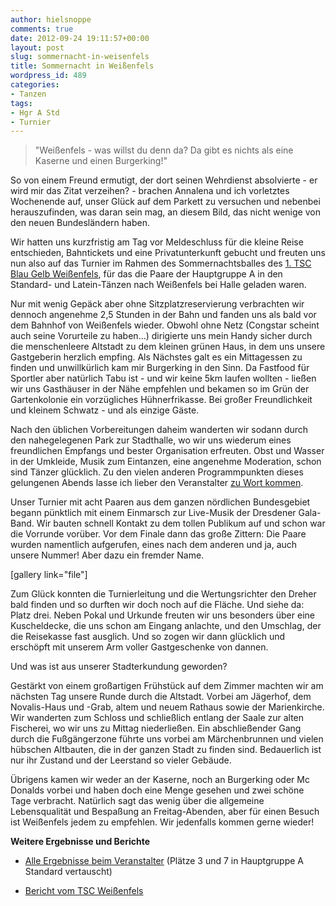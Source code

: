 ```yaml
---
author: hielsnoppe
comments: true
date: 2012-09-24 19:11:57+00:00
layout: post
slug: sommernacht-in-weisenfels
title: Sommernacht in Weißenfels
wordpress_id: 489
categories:
- Tanzen
tags:
- Hgr A Std
- Turnier
---
```


<blockquote>"Weißenfels - was willst du denn da? Da gibt es nichts als eine Kaserne und einen Burgerking!"</blockquote>


So von einem Freund ermutigt, der dort seinen Wehrdienst absolvierte - er wird mir das Zitat verzeihen? - brachen Annalena und ich vorletztes Wochenende auf, unser Glück auf dem Parkett zu versuchen und nebenbei herauszufinden, was daran sein mag, an diesem Bild, das nicht wenige von den neuen Bundesländern haben.



<!-- more -->

Wir hatten uns kurzfristig am Tag vor Meldeschluss für die kleine Reise entschieden, Bahntickets und eine Privatunterkunft gebucht und freuten uns nun also auf das Turnier im Rahmen des Sommernachtsballes des [1. TSC Blau Gelb Weißenfels](http://www.tsc-weissenfels.de), für das die Paare der Hauptgruppe A in den Standard- und Latein-Tänzen nach Weißenfels bei Halle geladen waren.

Nur mit wenig Gepäck aber ohne Sitzplatzreservierung verbrachten wir dennoch angenehme 2,5 Stunden in der Bahn und fanden uns als bald vor dem Bahnhof von Weißenfels wieder. Obwohl ohne Netz (Congstar scheint auch seine Vorurteile zu haben...) dirigierte uns mein Handy sicher durch die menschenleere Altstadt zu dem kleinen grünen Haus, in dem uns unsere Gastgeberin herzlich empfing. Als Nächstes galt es ein Mittagessen zu finden und unwillkürlich kam mir Burgerking in den Sinn. Da Fastfood für Sportler aber natürlich Tabu ist - und wir keine 5km laufen wollten - ließen wir uns Gasthäuser in der Nähe empfehlen und bekamen so im Grün der Gartenkolonie ein vorzügliches Hühnerfrikasse. Bei großer Freundlichkeit und kleinem Schwatz - und als einzige Gäste.

Nach den üblichen Vorbereitungen daheim wanderten wir sodann durch den nahegelegenen Park zur Stadthalle, wo wir uns wiederum eines freundlichen Empfangs und bester Organisation erfreuten. Obst und Wasser in der Umkleide, Musik zum Eintanzen, eine angenehme Moderation, schon sind Tänzer glücklich. Zu den vielen anderen Programmpunkten dieses gelungenen Abends lasse ich lieber den Veranstalter [zu Wort kommen](http://www.tsc-weissenfels.de/index.php/startseite/news).

Unser Turnier mit acht Paaren aus dem ganzen nördlichen Bundesgebiet begann pünktlich mit einem Einmarsch zur Live-Musik der Dresdener Gala-Band. Wir bauten schnell Kontakt zu dem tollen Publikum auf und schon war die Vorrunde vorüber. Vor dem Finale dann das große Zittern: Die Paare wurden namentlich aufgerufen, eines nach dem anderen und ja, auch unsere Nummer! Aber dazu ein fremder Name.

[gallery link="file"]

Zum Glück konnten die Turnierleitung und die Wertungsrichter den Dreher bald finden und so durften wir doch noch auf die Fläche. Und siehe da: Platz drei. Neben Pokal und Urkunde freuten wir uns besonders über eine Kuscheldecke, die uns schon am Eingang anlachte, und den Umschlag, der die Reisekasse fast ausglich. Und so zogen wir dann glücklich und erschöpft mit unserem Arm voller Gastgeschenke von dannen.

Und was ist aus unserer Stadterkundung geworden?

Gestärkt von einem großartigen Frühstück auf dem Zimmer machten wir am nächsten Tag unsere Runde durch die Altstadt. Vorbei am Jägerhof, dem Novalis-Haus und -Grab, altem und neuem Rathaus sowie der Marienkirche. Wir wanderten zum Schloss und schließlich entlang der Saale zur alten Fischerei, wo wir uns zu Mittag niederließen. Ein abschließender Gang durch die Fußgängerzone führte uns vorbei am Märchenbrunnen und vielen hübschen Altbauten, die in der ganzen Stadt zu finden sind. Bedauerlich ist nur ihr Zustand und der Leerstand so vieler Gebäude.

Übrigens kamen wir weder an der Kaserne, noch an Burgerking oder Mc Donalds vorbei und haben doch eine Menge gesehen und zwei schöne Tage verbracht. Natürlich sagt das wenig über die allgemeine Lebensqualität und Bespaßung an Freitag-Abenden, aber für einen Besuch ist Weißenfels jedem zu empfehlen. Wir jedenfalls kommen gerne wieder!

**Weitere Ergebnisse und Berichte**



	
  * [Alle Ergebnisse beim Veranstalter](http://www.tsc-weissenfels.de/Sommernachtsball/index.htm) (Plätze 3 und 7 in Hauptgruppe A Standard vertauscht)

	
  * [Bericht vom TSC Weißenfels](http://www.tsc-weissenfels.de/index.php/startseite/news)


